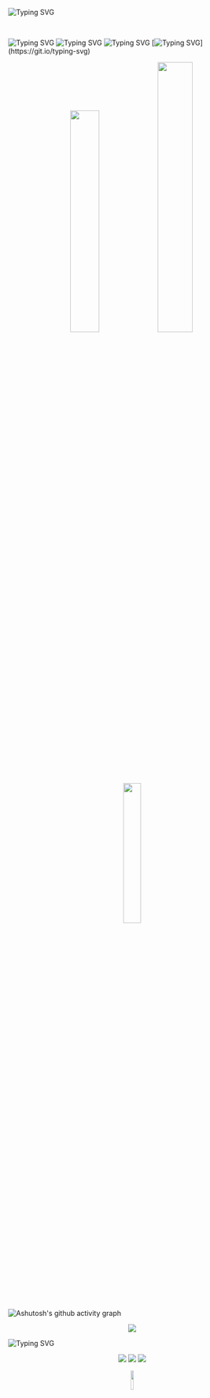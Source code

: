
![Typing SVG](https://readme-typing-svg.herokuapp.com/?font=Fira+Code&color=8A2BE2&size=30&center=true&vCenter=true&width=1000&lines=Oie!+Aqui+é+a+Maria+Cristina!;Seja+Bem-Vindo(a)+ao+meu+portifólio!+:%29)

<div> <br> </div>

![Typing SVG](https://readme-typing-svg.herokuapp.com?font=Fira+Code&size=18&pause=10000&color=8A2BE2&height=30&width=790&random=false&separator=%3C&lines=Paran%C3%A1%2C+Brasil;)
![Typing SVG](https://readme-typing-svg.herokuapp.com?font=Fira+Code&pause=10000&color=8A2BE2&random=false&size=18&width=790&height=30&separator=%3C&lines=Cursando+7%C2%BA+per%C3%ADodo+de+Engenharia+de+Computa%C3%A7%C3%A3o+na+UTFPR-PB;)
![Typing SVG](https://readme-typing-svg.herokuapp.com?font=Fira+Code&size=18&pause=10000&color=8A2BE2&random=false&width=790&height=30&separator=%3C&lines=Aluna+de+Inicia%C3%A7%C3%A3o+Tecnol%C3%B3gica;)
[![Typing SVG](https://readme-typing-svg.herokuapp.com?font=Fira+Code&size=18&pause=1000&color=8A2BE2&width=790&height=30&separator=%3C&lines=Estagi%C3%A1ria+na+Veloxi+S%2FA;)](https://git.io/typing-svg)

<div align="center" justify-items="space-between">
       <img src="https://github-readme-stats.vercel.app/api?username=MacriFabiane&rank_icon=github&theme=midnight-purple&include_all_commits=true&count_private=true"  width="34%" /> 
        <img src="https://github-readme-streak-stats.herokuapp.com?user=MacriFabiane&theme=midnight-purple&mode=weekly" alt="" width="37.5%"/>
       <img src="https://github-readme-stats.vercel.app/api/top-langs/?username=MacriFabiane&layout=compact&theme=midnight-purple" width="27%"/>
       
 <br>
</div>

![Ashutosh's github activity graph](https://github-readme-activity-graph.vercel.app/graph?username=MacriFabiane&bg_color=000000&color=8a2bee&line=8a2be2&point=330551&area=true&hide_border=true)

<div align="center" justify-items="space-between" border-top="200px">
                  
<img src="https://skillicons.dev/icons?i=c,java,html,css,js,django,php,py,mysql,postgres,github,latex,arduino,jquery" />
   
 </div> 
   
![Typing SVG](https://readme-typing-svg.herokuapp.com?font=Fira+Code&weight=600&pause=10000&color=8A2BE2&background=CE90DE00&random=false&width=1500&height=52&lines=------------------------------------------------------------------------------------------------------------------------------------------------------------------------------------------------------------------------------------------)

<div align="center", justify-items="space-between"> 
 
  <a href="https://instagram.com/macrifabiane" target="_blank"><img src="https://img.shields.io/badge/-Instagram-%23E4405F?style=for-the-badge&logo=instagram&logoColor=white" target="_blank"></a>
  <a href = "mailto:mariacristinafabiane@gmail.com"><img src="https://img.shields.io/badge/-Gmail-%23333?style=for-the-badge&logo=gmail&logoColor=white" target="_blank"></a> 
  <a href = "https://www.linkedin.com/in/maria-cristina-fabiane/"><img src="https://img.shields.io/badge/-LinkedIn-%230077B5?style=for-the-badge&logo=linkedin&logoColor=white" target="_blank"></a>

</div>

<div align="center">
<!--        <br><p align="centre"><b>Visitors Count</b></p>   -->
<!--               <p align="center"><img width="20%" align="center" src="https://profile-counter.glitch.me/{MacriFabiane}/count.svg" /></p>  -->
       <p align="center"><img width="10%" align="center" src="https://komarev.com/ghpvc/?username=MacriFabiane&color=blueviolet"/></p>
       <br>
</div>


